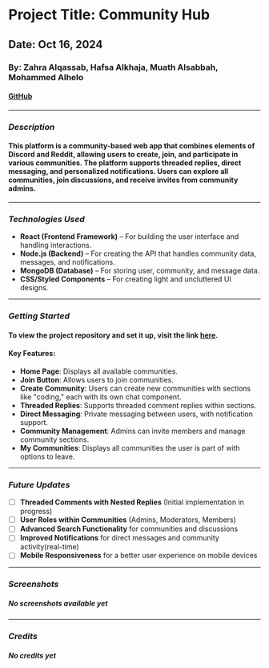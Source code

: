 # Project Title: Community Hub

## Date: Oct 16, 2024

### By: Zahra Alqassab, Hafsa Alkhaja, Muath Alsabbah, Mohammed Alhelo

#### [GitHub](https://github.com/alqassabz/project3_frontend) 
***

### ***Description***
#### This platform is a community-based web app that combines elements of Discord and Reddit, allowing users to create, join, and participate in various communities. The platform supports threaded replies, direct messaging, and personalized notifications. Users can explore all communities, join discussions, and receive invites from community admins.

***

### ***Technologies Used***
* **React (Frontend Framework)** – For building the user interface and handling interactions.
* **Node.js (Backend)** – For creating the API that handles community data, messages, and notifications.
* **MongoDB (Database)** – For storing user, community, and message data.
* **CSS/Styled Components** – For creating light and uncluttered UI designs.

***

### ***Getting Started***
#### To view the project repository and set it up, visit the link [here](https://github.com/alqassabz/project3_frontend).



#### **Key Features:**
- **Home Page**: Displays all available communities.
- **Join Button**: Allows users to join communities.
- **Create Community**: Users can create new communities with sections like "coding," each with its own chat component.
- **Threaded Replies**: Supports threaded comment replies within sections.
- **Direct Messaging**: Private messaging between users, with notification support.
- **Community Management**: Admins can invite members and manage community sections.
- **My Communities**: Displays all communities the user is part of with options to leave.

***

### ***Future Updates***

- [ ] **Threaded Comments with Nested Replies** (Initial implementation in progress)
- [ ] **User Roles within Communities** (Admins, Moderators, Members)
- [ ] **Advanced Search Functionality** for communities and discussions
- [ ] **Improved Notifications** for direct messages and community activity(real-time)
- [ ] **Mobile Responsiveness** for a better user experience on mobile devices

***

### ***Screenshots***

##### No screenshots available yet

***

### ***Credits***

##### No credits yet
